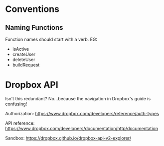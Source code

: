 # Conventions

## Naming Functions

Function names should start with a verb. EG:
* isActive
* createUser
* deleteUser
* buildRequest

# Dropbox API

Isn't this redundant? No...because the navigation in Dropbox's guide is confusing!

Authorization:
https://www.dropbox.com/developers/reference/auth-types

API reference:
https://www.dropbox.com/developers/documentation/http/documentation

Sandbox:
https://dropbox.github.io/dropbox-api-v2-explorer/
